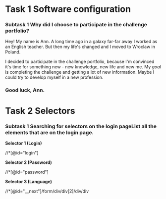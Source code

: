 # Task 1 Software configuration 

### **Subtask 1** Why did I choose to participate in the challenge portfolio?

Hey! My name is Ann. A long time ago in a galaxy far-far away I worked as an English teacher. But then my life's changed and I moved to Wroclaw in Poland. 

I decided to participate in the challenge portfolio, because I'm convinced it's time for something new - new knowledge, new life and new me. My *goal* is completing the challenge and getting a lot of new information. Maybe I could try to develop myself in a new profession.

### Good luck, Ann.

# Task 2 Selectors

### **Subtask 1** Searching for selectors on the login pageList all the elements that are on the login page.

**Selector 1 (Login)**

//*[@id="login"]

**Selector 2 (Password)**

//*[@id="password"]

**Selector 3 (Language)**

//*[@id="__next"]/form/div/div[2]/div/div
